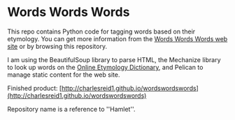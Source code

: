 # Words Words Words

This repo contains Python code for tagging words based on their etymology.
You can get more information from the [Words Words Words web site](http://charlesreid1.github.io/wordswordswords)
or by browsing this repository.

I am using the BeautifulSoup library to parse HTML, the Mechanize 
library to look up words on the [Online Etymology Dictionary](http://etymonline.com),
and Pelican to manage static content for the web site.

Finished product: [http://charlesreid1.github.io/wordswordswords](http://charlesreid1.github.io/wordswordswords)

Repository name is a reference to ''Hamlet''.
